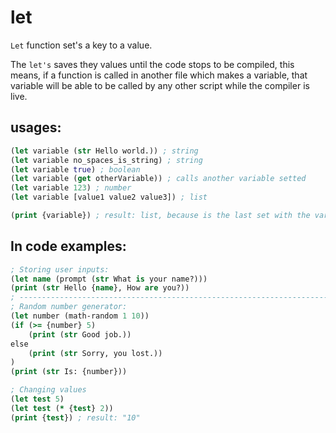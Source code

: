 # let

`Let` function set's a key to a value.

The `let's` saves they values until the code stops to be compiled, this means, if a function is called in another file which makes a variable, that variable will be able to be called by any other script while the compiler is live.

## usages:

```clj
(let variable (str Hello world.)) ; string
(let variable no_spaces_is_string) ; string
(let variable true) ; boolean
(let variable (get otherVariable)) ; calls another variable setted
(let variable 123) ; number
(let variable [value1 value2 value3]) ; list

(print {variable}) ; result: list, because is the last set with the variable name.
```

## In code examples:

```clj
; Storing user inputs:
(let name (prompt (str What is your name?)))
(print (str Hello {name}, How are you?))
; -------------------------------------------------------------------------------------------
; Random number generator:
(let number (math-random 1 10))
(if (>= {number} 5)
    (print (str Good job.))
else
    (print (str Sorry, you lost.))
)
(print (str Is: {number}))

; Changing values
(let test 5)
(let test (* {test} 2))
(print {test}) ; result: "10"
```
